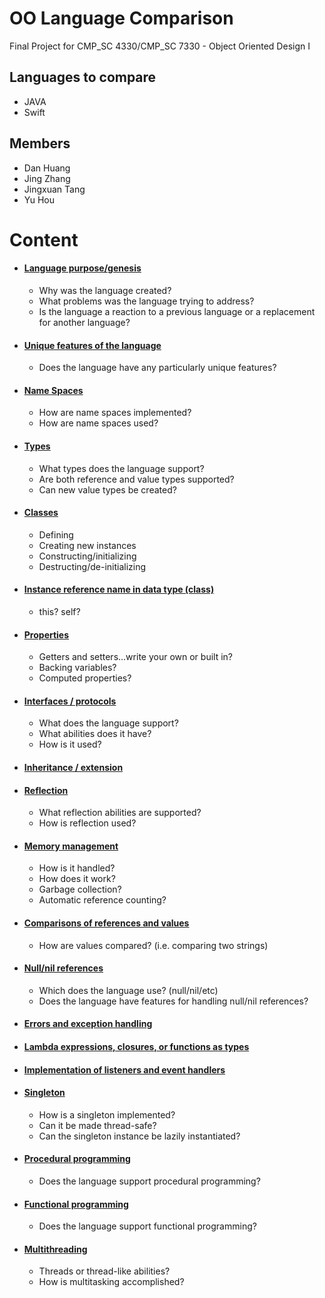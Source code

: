 # OO Language Comparison
Final Project for CMP_SC 4330/CMP_SC 7330 - Object Oriented Design I

## Languages to compare
* JAVA
* Swift

## Members
* Dan Huang
* Jing Zhang
* Jingxuan Tang
* Yu Hou

# Content

* #### [Language purpose/genesis](1_LanguagePurpose.md)
  * Why was the language created?
  * What problems was the language trying to address?
  * Is the language a reaction to a previous language or a replacement for another language?
* #### [Unique features of the language](2_UniqueFeatures.md)
  * Does the language have any particularly unique features? 
* #### [Name Spaces](3_NameSpaces.md)
  * How are name spaces implemented? 
  * How are name spaces used? 
* #### [Types](4_Types.md)
  * What types does the language support? 
  * Are both reference and value types supported? 
  * Can new value types be created? 
* #### [Classes](5_Classes.md)
  * Defining 
  * Creating new instances 
  * Constructing/initializing 
  * Destructing/de-initializing 
* #### [Instance reference name in data type (class)](6_InstanceReference.md)
  * this? self? 
* #### [Properties](7_Properties.md)
  * Getters and setters…write your own or built in? 
  * Backing variables? 
  * Computed properties? 
* #### [Interfaces / protocols](8_InterfacesAndProtocols.md)
  * What does the language support? 
  * What abilities does it have? 
  * How is it used? 
* #### [Inheritance / extension](9_InheritanceAndExtension.md)
* #### [Reflection](10_Reflection.md)
  * What reflection abilities are supported? 
  * How is reflection used? 
* #### [Memory management](11_MemoryManagement.md)
  * How is it handled? 
  * How does it work? 
  * Garbage collection? 
  * Automatic reference counting? 
* #### [Comparisons of references and values](12_ComparisonsReferencesValues.md)
  * How are values compared? (i.e. comparing two strings) 
* #### [Null/nil references](13_NullReferences.md)
  * Which does the language use? (null/nil/etc) 
  * Does the language have features for handling null/nil references? 
* #### [Errors and exception handling](14_ErrorsExceptionHandling.md) 
* #### [Lambda expressions, closures, or functions as types](15_LambdaClosuresFunctions.md)
* #### [Implementation of listeners and event handlers](16_ImplementationListenersEventHandlers.md)
* #### [Singleton](17_Singleton.md)
  * How is a singleton implemented? 
  * Can it be made thread-safe? 
  * Can the singleton instance be lazily instantiated?
* #### [Procedural programming](18_ProceduralProgramming.md)
  * Does the language support procedural programming? 
* #### [Functional programming](19_FunctionalProgramming.md)
  * Does the language support functional programming? 
* #### [Multithreading](20_Multithreading.md)
  * Threads or thread-like abilities?
  * How is multitasking accomplished?
